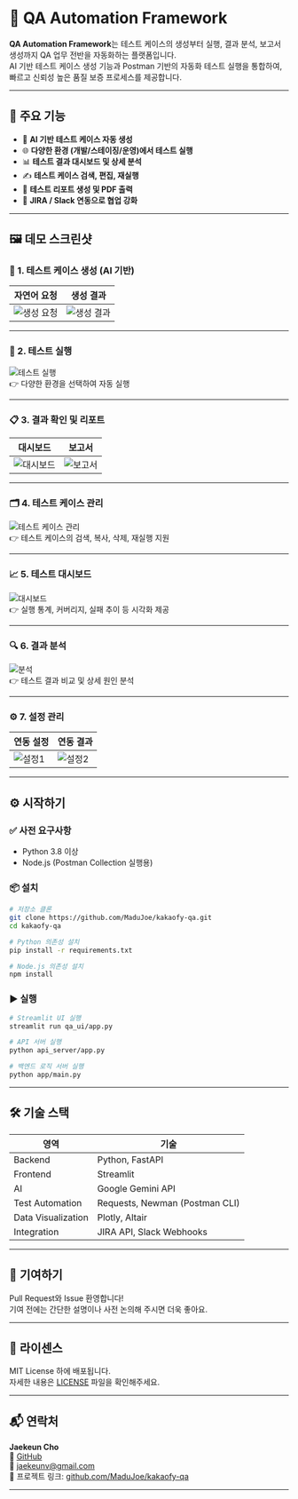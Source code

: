 
# 🧪 QA Automation Framework

**QA Automation Framework**는 테스트 케이스의 생성부터 실행, 결과 분석, 보고서 생성까지 QA 업무 전반을 자동화하는 플랫폼입니다.  
AI 기반 테스트 케이스 생성 기능과 Postman 기반의 자동화 테스트 실행을 통합하여, 빠르고 신뢰성 높은 품질 보증 프로세스를 제공합니다.

---

## 📌 주요 기능

- 🤖 **AI 기반 테스트 케이스 자동 생성**
- 🌐 **다양한 환경 (개발/스테이징/운영)에서 테스트 실행**
- 📊 **테스트 결과 대시보드 및 상세 분석**
- ✍️ **테스트 케이스 검색, 편집, 재실행**
- 🧾 **테스트 리포트 생성 및 PDF 출력**
- 🔗 **JIRA / Slack 연동으로 협업 강화**

---

## 🖼️ 데모 스크린샷

### 🧠 1. 테스트 케이스 생성 (AI 기반)

| 자연어 요청 | 생성 결과 |
|-------------|------------|
| ![생성 요청](demo-images/1.1%20테스트케이스생성1.png) | ![생성 결과](demo-images/1.2%20테스트케이스생성2.png) |

---

### 🚀 2. 테스트 실행

![테스트 실행](demo-images/2.%20테스트실행.png)  
👉 다양한 환경을 선택하여 자동 실행

---

### 📋 3. 결과 확인 및 리포트

| 대시보드 | 보고서 |
|----------|---------|
| ![대시보드](demo-images/3.1%20결과확인1.png) | ![보고서](demo-images/3.2%20결과확인2.png) |

---

### 🗂️ 4. 테스트 케이스 관리

![테스트 케이스 관리](demo-images/4.%20테스트케이스관리.png)  
👉 테스트 케이스의 검색, 복사, 삭제, 재실행 지원

---

### 📈 5. 테스트 대시보드

![대시보드](demo-images/5.%20대시보드.png)  
👉 실행 통계, 커버리지, 실패 추이 등 시각화 제공

---

### 🔍 6. 결과 분석

![분석](demo-images/6.%20결과분석.png)  
👉 테스트 결과 비교 및 상세 원인 분석

---

### ⚙️ 7. 설정 관리

| 연동 설정 | 연동 결과 |
|-----------|-----------|
| ![설정1](demo-images/7.1%20설정.png) | ![설정2](demo-images/7.2%20설정.png) |

---

## ⚙️ 시작하기

### ✅ 사전 요구사항

- Python 3.8 이상
- Node.js (Postman Collection 실행용)

### 📦 설치

```bash
# 저장소 클론
git clone https://github.com/MaduJoe/kakaofy-qa.git
cd kakaofy-qa

# Python 의존성 설치
pip install -r requirements.txt

# Node.js 의존성 설치
npm install
```

### ▶️ 실행

```bash
# Streamlit UI 실행
streamlit run qa_ui/app.py

# API 서버 실행
python api_server/app.py

# 백엔드 로직 서버 실행
python app/main.py 
```

---

## 🛠 기술 스택

| 영역 | 기술 |
|------|------|
| Backend | Python, FastAPI |
| Frontend | Streamlit |
| AI | Google Gemini API |
| Test Automation | Requests, Newman (Postman CLI) |
| Data Visualization | Plotly, Altair |
| Integration | JIRA API, Slack Webhooks |

---

## 🙌 기여하기

Pull Request와 Issue 환영합니다!  
기여 전에는 간단한 설명이나 사전 논의해 주시면 더욱 좋아요.

---

## 📄 라이센스

MIT License 하에 배포됩니다.  
자세한 내용은 [LICENSE](LICENSE) 파일을 확인해주세요.

---

## 📬 연락처

**Jaekeun Cho**  
🔗 [GitHub](https://github.com/MaduJoe)  
📧 jaekeunv@gmail.com  
📁 프로젝트 링크: [github.com/MaduJoe/kakaofy-qa](https://github.com/MaduJoe/kakaofy-qa)

---
